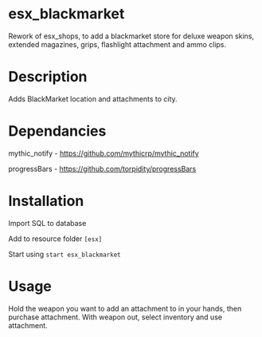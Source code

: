 # esx_blackmarket
Rework of esx_shops, to add a blackmarket store for deluxe weapon skins, extended magazines, grips, flashlight attachment and ammo clips.

# Description

Adds BlackMarket location and attachments to city.

# Dependancies 
mythic_notify - https://github.com/mythicrp/mythic_notify

progressBars - https://github.com/torpidity/progressBars

# Installation
Import SQL to database

Add to resource folder `[esx]`

Start using `start esx_blackmarket`

# Usage

Hold the weapon you want to add an attachment to in your hands, then purchase attachment. With weapon out, select inventory and use attachment.
